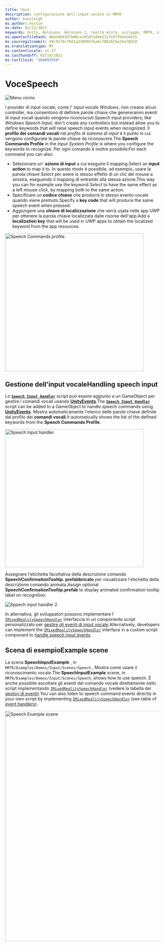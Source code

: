 ```yaml
---
title: Voce
description: configurazione dell'input vocale in MRTK
author: keveleigh
ms.author: kurtie
ms.date: 01/12/2021
keywords: Unity, HoloLens, HoloLens 2, realtà mista, sviluppo, MRTK, sintesi vocale,
ms.openlocfilehash: 8644d6016fb08ce283d7a944231f437fbb426415
ms.sourcegitcommit: 59c91f8c70d1ad30995fba6cf862615e25e78d10
ms.translationtype: MT
ms.contentlocale: it-IT
ms.lasthandoff: 03/19/2021
ms.locfileid: "104693558"
---
```

# <a name="speech"></a><span data-ttu-id="7eb76-104">Voce</span><span class="sxs-lookup"><span data-stu-id="7eb76-104">Speech</span></span>

![Menu vicino](../images/input/MRTK_Input_Speech.png)

<span data-ttu-id="7eb76-106">I provider di input vocale, come l' *input vocale Windows*, non creano alcun controller, ma consentono di definire parole chiave che genereranno eventi di input vocali quando vengono riconosciuti.</span><span class="sxs-lookup"><span data-stu-id="7eb76-106">Speech input providers, like *Windows Speech Input*, don't create any controllers but instead allow you to define keywords that will raise speech input events when recognized.</span></span> <span data-ttu-id="7eb76-107">Il **profilo dei comandi vocali** nel *profilo di sistema di input* è il punto in cui vengono configurate le parole chiave da riconoscere.</span><span class="sxs-lookup"><span data-stu-id="7eb76-107">The **Speech Commands Profile** in the *Input System Profile* is where you configure the keywords to recognize.</span></span> <span data-ttu-id="7eb76-108">Per ogni comando è inoltre possibile:</span><span class="sxs-lookup"><span data-stu-id="7eb76-108">For each command you can also:</span></span>

- <span data-ttu-id="7eb76-109">Selezionare un' **azione di input** a cui eseguire il mapping.</span><span class="sxs-lookup"><span data-stu-id="7eb76-109">Select an **input action** to map it to.</span></span> <span data-ttu-id="7eb76-110">In questo modo è possibile, ad esempio, usare la parola chiave *Select* per avere lo stesso effetto di un clic del mouse a sinistra, eseguendo il mapping di entrambi alla stessa azione.</span><span class="sxs-lookup"><span data-stu-id="7eb76-110">This way you can for example use the keyword *Select* to have the same effect as a left mouse click, by mapping both to the same action.</span></span>
- <span data-ttu-id="7eb76-111">Specificare un **codice chiave** che produrrà lo stesso evento vocale quando viene premuto.</span><span class="sxs-lookup"><span data-stu-id="7eb76-111">Specify a **key code** that will produce the same speech event when pressed.</span></span>
- <span data-ttu-id="7eb76-112">Aggiungere una **chiave di localizzazione** che verrà usata nelle app UWP per ottenere la parola chiave localizzata dalle risorse dell'app.</span><span class="sxs-lookup"><span data-stu-id="7eb76-112">Add a **localization key** that will be used in UWP apps to obtain the localized keyword from the app resources.</span></span>

<img src="../images/input/SpeechCommandsProfile.png" width="450px" alt="Speech Commands profile">

## <a name="handling-speech-input"></a><span data-ttu-id="7eb76-113">Gestione dell'input vocale</span><span class="sxs-lookup"><span data-stu-id="7eb76-113">Handling speech input</span></span>

<span data-ttu-id="7eb76-114">Lo [**`Speech Input Handler`**](xref:Microsoft.MixedReality.Toolkit.Input.SpeechInputHandler) script può essere aggiunto a un GameObject per gestire i comandi vocali usando [**UnityEvents**](https://docs.unity3d.com/Manual/UnityEvents.html).</span><span class="sxs-lookup"><span data-stu-id="7eb76-114">The [**`Speech Input Handler`**](xref:Microsoft.MixedReality.Toolkit.Input.SpeechInputHandler) script can be added to a GameObject to handle speech commands using [**UnityEvents**](https://docs.unity3d.com/Manual/UnityEvents.html).</span></span> <span data-ttu-id="7eb76-115">Mostra automaticamente l'elenco delle parole chiave definite dal profilo dei **comandi vocali**.</span><span class="sxs-lookup"><span data-stu-id="7eb76-115">It automatically shows the list of the defined keywords from the **Speech Commands Profile**.</span></span>

<img src="../images/input/SpeechCommands_SpeechInputHandler1.png" width="450px" alt="Speech Input handler">

<span data-ttu-id="7eb76-116">Assegnare l'etichetta facoltativa della descrizione comando **SpeechConfirmationTooltip. prefabbricato** per visualizzare l'etichetta della descrizione comando animata.</span><span class="sxs-lookup"><span data-stu-id="7eb76-116">Assign optional **SpeechConfirmationTooltip.prefab** to display animated confirmation tooltip label on recognition.</span></span>

<img src="../images/input/SpeechCommands_SpeechInputHandler2.png" alt="Sppech input handler 2">

<span data-ttu-id="7eb76-117">In alternativa, gli sviluppatori possono implementare l' [`IMixedRealitySpeechHandler`](xref:Microsoft.MixedReality.Toolkit.Input.IMixedRealitySpeechHandler) interfaccia in un componente script personalizzato per [gestire gli eventi di input vocale](input-events.md#input-event-interface-example).</span><span class="sxs-lookup"><span data-stu-id="7eb76-117">Alternatively, developers can implement the [`IMixedRealitySpeechHandler`](xref:Microsoft.MixedReality.Toolkit.Input.IMixedRealitySpeechHandler) interface in a custom script component to [handle speech input events](input-events.md#input-event-interface-example).</span></span>

## <a name="example-scene"></a><span data-ttu-id="7eb76-118">Scena di esempio</span><span class="sxs-lookup"><span data-stu-id="7eb76-118">Example scene</span></span>

<span data-ttu-id="7eb76-119">La scena **SpeechInputExample** , in `MRTK/Examples/Demos/Input/Scenes/Speech` , Mostra come usare il riconoscimento vocale.</span><span class="sxs-lookup"><span data-stu-id="7eb76-119">The **SpeechInputExample** scene, in `MRTK/Examples/Demos/Input/Scenes/Speech`, shows how to use speech.</span></span> <span data-ttu-id="7eb76-120">È anche possibile ascoltare gli eventi del comando vocale direttamente nello script implementando [`IMixedRealitySpeechHandler`](xref:Microsoft.MixedReality.Toolkit.Input.IMixedRealitySpeechHandler) (vedere la tabella dei [gestori di eventi](input-events.md)).</span><span class="sxs-lookup"><span data-stu-id="7eb76-120">You can also listen to speech command events directly in your own script by implementing [`IMixedRealitySpeechHandler`](xref:Microsoft.MixedReality.Toolkit.Input.IMixedRealitySpeechHandler) (see table of [event handlers](input-events.md)).</span></span>

<img src="../images/input/SpeechExampleScene.png" width="750px" alt="Speech Example scene">
